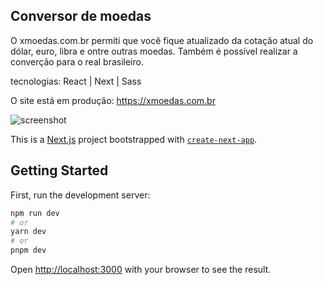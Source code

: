 ## Conversor de moedas

O xmoedas.com.br permiti que você fique atualizado da cotação atual do dólar, euro, libra e ontre outras moedas. Também é possível realizar a converção para o real brasileiro.

tecnologias: React | Next | Sass

O site está em produção: https://xmoedas.com.br

![screenshot](https://github.com/MateusGustavo22/conversor-moedas/blob/main/public/screenshots/Captura%20de%20tela%20de%202023-04-30%2015-15-45.png)



This is a [Next.js](https://nextjs.org/) project bootstrapped with [`create-next-app`](https://github.com/vercel/next.js/tree/canary/packages/create-next-app).

## Getting Started

First, run the development server:

```bash
npm run dev
# or
yarn dev
# or
pnpm dev
```

Open [http://localhost:3000](http://localhost:3000) with your browser to see the result.
